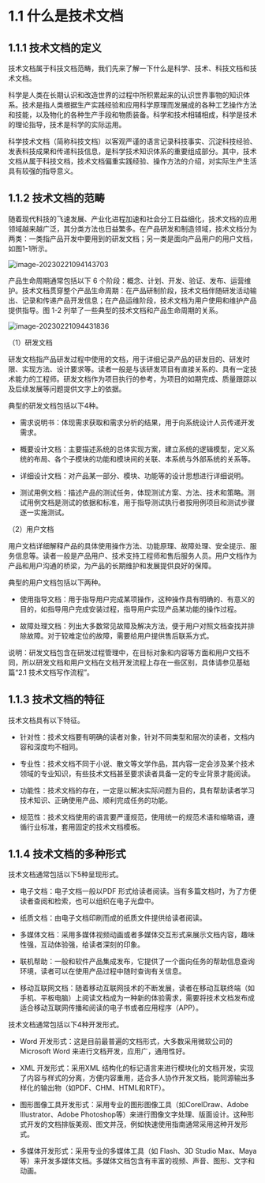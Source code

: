 # 1.1 什么是技术文档
## 1.1.1 技术文档的定义
技术文档属于科技文档范畴，我们先来了解一下什么是科学、技术、科技文档和技术文档。

科学是人类在长期认识和改造世界的过程中所积累起来的认识世界事物的知识体系。技术是指人类根据生产实践经验和应用科学原理而发展成的各种工艺操作方法和技能，以及物化的各种生产手段和物质装备。科学和技术相辅相成，科学是技术的理论指导，技术是科学的实际运用。

科学技术文档（简称科技文档）以客观严谨的语言记录科技事实、沉淀科技经验、发表科技成果和传递科技信息，是科学技术知识体系的重要组成部分。其中，技术文档从属于科技文档，技术文档偏重实践经验、操作方法的介绍，对实际生产生活具有较强的指导意义。

## 1.1.2 技术文档的范畴
随着现代科技的飞速发展、产业化进程加速和社会分工日益细化，技术文档的应用领域越来越广泛，其分类方法也日益繁多。在产品研发和制造领域，技术文档分为两类：一类指产品开发中要用到的研发文档；另一类是面向产品用户的用户文档，如图1-1所示。

![image-20230221094143703](C:/Users/sili/AppData/Roaming/Typora/typora-user-images/image-20230221094143703.png)

[^图1-1]: 技术文档的分类

产品生命周期通常包括以下 6 个阶段：概念、计划、开发、验证、发布、运营维护。技术文档贯穿整个产品生命周期：在产品研制阶段，技术文档伴随研发活动输出、记录和传递产品开发信息；在产品运维阶段，技术文档为用户使用和维护产品提供指导。图 1-2 列举了一些典型的技术文档和产品生命周期的关系。

![image-20230221094431836](C:/Users/sili/AppData/Roaming/Typora/typora-user-images/image-20230221094431836.png)

[^图1-2]: 技术文档与产品生命周期的关系

（1）研发文档

研发文档指产品研发过程中使用的文档，用于详细记录产品的研发目的、研发时限、实现方法、设计要求等。读者一般是与该研发项目有直接关系的、具有一定技术能力的工程师。研发文档作为项目执行的参考，为项目的如期完成、质量跟踪以及后续发展等问题提供文字上的依据。

典型的研发文档包括以下4种。

- 需求说明书：体现需求获取和需求分析的结果，用于向系统设计人员传递开发需求。

- 概要设计文档：主要描述系统的总体实现方案，建立系统的逻辑模型，定义系统的布局、各个子模块的功能和模块间的关联、本系统与外部系统的关系等。

- 详细设计文档：对产品某一部分、模块、功能等的设计思想进行详细说明。

- 测试用例文档：描述产品的测试任务，体现测试方案、方法、技术和策略。测试用例文档是测试的依据和标准，用于指导测试执行者按用例项目和测试步骤逐一实施测试。

（2）用户文档

用户文档详细解释产品的具体使用操作方法、功能原理、故障处理、安全提示、服务信息等。读者一般是产品用户、技术支持工程师和售后服务人员。用户文档作为产品和用户沟通的桥梁，为产品的长期维护和发展提供良好的保障。

典型的用户文档包括以下两种。

- 使用指导文档：用于指导用户完成某项操作，这种操作具有明确的、有意义的目的，如指导用户完成安装过程，指导用户实现产品某功能的操作过程。

- 故障处理文档：列出大多数常见故障及解决方法，便于用户对照文档查找并排除故障。对于较难定位的故障，需要给用户提供售后联系方式。

说明：研发文档包含在研发过程管理中，在目标对象和内容等方面和用户文档不同，所以研发文档和用户文档在文档开发流程上存在一些区别，具体请参见基础篇“2.1 技术文档写作流程”。

## 1.1.3 技术文档的特征
技术文档具有以下特征。

- 针对性：技术文档要有明确的读者对象，针对不同类型和层次的读者，文档内容和深度均不相同。

- 专业性：技术文档不同于小说、散文等文学作品，其内容一定会涉及某个技术领域的专业知识，有些技术文档甚至要求读者具备一定的专业背景才能阅读。

- 功能性：技术文档的存在，一定是以解决实际问题为目的，具有帮助读者学习技术知识、正确使用产品、顺利完成任务的功能。

- 规范性：技术文档使用的语言要严谨规范，使用统一的规范术语和缩略语，遵循行业标准，套用固定的技术文档模板。

## 1.1.4 技术文档的多种形式
技术文档通常包括以下5种呈现形式。

- 电子文档：电子文档一般以PDF 形式给读者阅读。当有多篇文档时，为了方便读者查阅和检索，也可以组织在电子光盘中。

- 纸质文档：由电子文档印刷而成的纸质文件提供给读者阅读。

- 多媒体文档：采用多媒体视频动画或者多媒体交互形式来展示文档内容，趣味性强，互动体验强，给读者深刻的印象。

- 联机帮助：一般和软件产品集成发布，它提供了一个面向任务的帮助信息查询环境，读者可以在使用产品过程中随时查询有关信息。

- 移动互联网文档：随着移动互联网技术的不断发展，读者在移动互联终端（如手机、平板电脑）上阅读文档成为一种新的体验需求，需要将技术文档发布成适合移动互联网传播和阅读的电子书或者应用程序（APP）。

技术文档通常包括以下4种开发形式。

- Word 开发形式：这是目前最普遍的文档形式，大多数采用微软公司的Microsoft Word 来进行文档开发，应用广，通用性好。

- XML 开发形式：采用XML 结构化的标记语言来进行模块化的文档开发，实现了内容与样式的分离，方便内容重用，适合多人协作开发文档，能同源输出多样化的输出物（如PDF、CHM、HTML和RTF）。

- 图形图像工具开发形式：采用专业的图形图像工具（如CorelDraw、Adobe Illustrator、Adobe Photoshop等）来进行图像文字处理、版面设计。这种形式开发的文档排版美观、图文并茂，例如快速使用指南通常采用这种开发形式。

- 多媒体开发形式：采用专业的多媒体工具（如 Flash、3D Studio Max、Maya等）来开发多媒体文档。多媒体文档包含有丰富的视频、声音、图形、文字和动画。